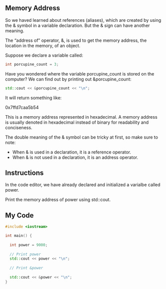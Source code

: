 ## Memory Address

So we haved learned about references (aliases), which are created by using the & symbol in a variable declaration. But the & sign can have another meaning.

The “address of” operator, &, is used to get the memory address, the location in the memory, of an object.

Suppose we declare a variable called:
```c++
int porcupine_count = 3;
```
Have you wondered where the variable porcupine_count is stored on the computer? We can find out by printing out &porcupine_count:
```c++
std::cout << &porcupine_count << "\n";
```
It will return something like:

0x7ffd7caa5b54

This is a memory address represented in hexadecimal. A memory address is usually denoted in hexadecimal instead of binary for readability and conciseness.

The double meaning of the & symbol can be tricky at first, so make sure to note:

* When & is used in a declaration, it is a reference operator.
* When & is not used in a declaration, it is an address operator.

## Instructions

In the code editor, we have already declared and initialized a varialbe called power.

Print the memory address of power using std::cout.

## My Code
```c++
#include <iostream>

int main() {
  
  int power = 9000;
  
  // Print power
  std::cout << power << "\n";
  
  // Print &power
  
  std::cout << &power << "\n";
}
```
